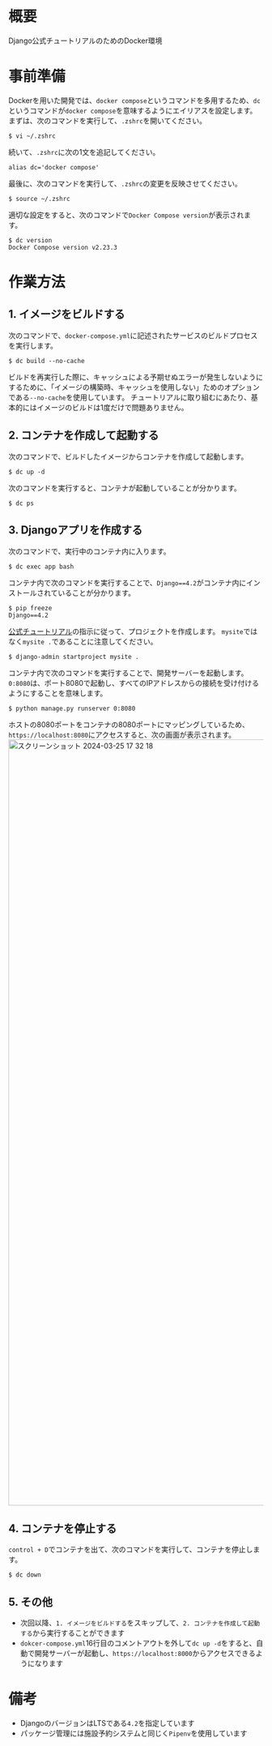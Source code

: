# 概要
Django公式チュートリアルのためのDocker環境

# 事前準備
Dockerを用いた開発では、`docker compose`というコマンドを多用するため、`dc`というコマンドが`docker compose`を意味するようにエイリアスを設定します。
まずは、次のコマンドを実行して、`.zshrc`を開いてください。
```
$ vi ~/.zshrc
```
続いて、`.zshrc`に次の1文を追記してください。
```
alias dc='docker compose'
```
最後に、次のコマンドを実行して、`.zshrc`の変更を反映させてください。
```
$ source ~/.zshrc
```
適切な設定をすると、次のコマンドで`Docker Compose version`が表示されます。
```
$ dc version
Docker Compose version v2.23.3
````

# 作業方法
## 1. イメージをビルドする
次のコマンドで、`docker-compose.yml`に記述されたサービスのビルドプロセスを実行します。
```
$ dc build --no-cache
```
ビルドを再実行した際に、キャッシュによる予期せぬエラーが発生しないようにするために、「イメージの構築時、キャッシュを使用しない」ためのオプションである`--no-cache`を使用しています。
チュートリアルに取り組むにあたり、基本的にはイメージのビルドは1度だけで問題ありません。

## 2. コンテナを作成して起動する
次のコマンドで、ビルドしたイメージからコンテナを作成して起動します。
```
$ dc up -d
```
次のコマンドを実行すると、コンテナが起動していることが分かります。
```
$ dc ps
```

## 3. Djangoアプリを作成する
次のコマンドで、実行中のコンテナ内に入ります。
```
$ dc exec app bash
```
コンテナ内で次のコマンドを実行することで、`Django==4.2`がコンテナ内にインストールされていることが分かります。
```
$ pip freeze
Django==4.2
```
[公式チュートリアル]([url](https://docs.djangoproject.com/ja/5.0/intro/tutorial01/))の指示に従って、プロジェクトを作成します。
`mysite`ではなく`mysite .`であることに注意してください。
```
$ django-admin startproject mysite .
```
コンテナ内で次のコマンドを実行することで、開発サーバーを起動します。
`0:8080`は、ポート8080で起動し、すべてのIPアドレスからの接続を受け付けるようにすることを意味します。
```
$ python manage.py runserver 0:8080
```
ホストの8080ポートをコンテナの8080ポートにマッピングしているため、`https://localhost:8080`にアクセスすると、次の画面が表示されます。
<img width="1512" alt="スクリーンショット 2024-03-25 17 32 18" src="https://github.com/Scala-partners/djangio-tutorial-DC/assets/115516552/3f106c0e-32fb-4ee0-9c14-a1eb40cde76a">

## 4. コンテナを停止する
`control + D`でコンテナを出て、次のコマンドを実行して、コンテナを停止します。
```
$ dc down
```

## 5. その他
- 次回以降、`1. イメージをビルドする`をスキップして、`2. コンテナを作成して起動する`から実行することができます
- `dokcer-compose.yml`16行目のコメントアウトを外して`dc up -d`をすると、自動で開発サーバーが起動し、`https://localhost:8000`からアクセスできるようになります

# 備考
- DjangoのバージョンはLTSである`4.2`を指定しています
- パッケージ管理には施設予約システムと同じく`Pipenv`を使用しています
